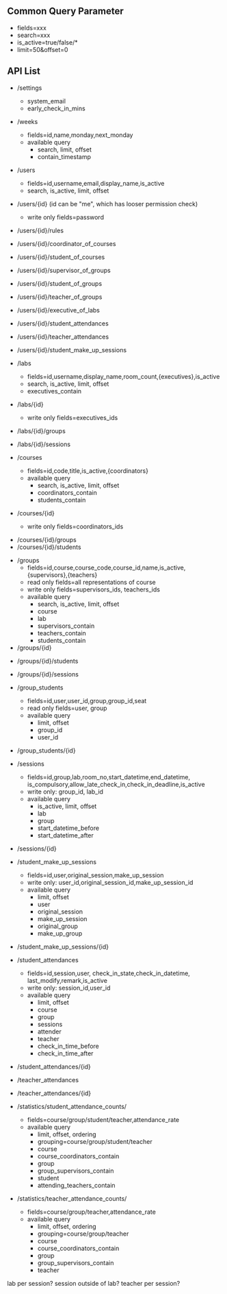 ## Common Query Parameter
- fields=xxx
- search=xxx
- is_active=true/false/*
- limit=50&offset=0
## API List
- /settings
  - system_email
  - early_check_in_mins

- /weeks
  - fields=id,name,monday,next_monday
  - available query
    - search, limit, offset
    - contain_timestamp

- /users
  - fields=id,username,email,display_name,is_active
  - search, is_active, limit, offset
- /users/{id} (id can be "me", which has looser permission check)
  - write only fields=password
- /users/{id}/rules
- /users/{id}/coordinator_of_courses
- /users/{id}/student_of_courses
<!-- - /users/{id}/teacher_of_courses -->
- /users/{id}/supervisor_of_groups
- /users/{id}/student_of_groups
- /users/{id}/teacher_of_groups
- /users/{id}/executive_of_labs
- /users/{id}/student_attendances
- /users/{id}/teacher_attendances
- /users/{id}/student_make_up_sessions


- /labs
  - fields=id,username,display_name,room_count,{executives},is_active
  - search, is_active, limit, offset
  - executives_contain
- /labs/{id}
  - write only fields=executives_ids
<!-- - /labs/{id}/executives -->
<!-- - /labs/{id}/executives/{id} -->
- /labs/{id}/groups
- /labs/{id}/sessions


- /courses
  - fields=id,code,title,is_active,{coordinators}
  - available query
    - search, is_active, limit, offset
    - coordinators_contain
    - students_contain
- /courses/{id}
  - write only fields=coordinators_ids
<!-- - /courses/{id}/coordinators -->
<!-- - /courses/{id}/coordinators/{id} -->
- /courses/{id}/groups
- /courses/{id}/students
<!-- - /courses/{id}/teachers -->


- /groups
  - fields=id,course,course_code,course_id,name,is_active,{supervisors},{teachers}
  - read only fields=all representations of course
  - write only fields=supervisors_ids, teachers_ids
  - available query
    - search, is_active, limit, offset
    - course
    - lab
    - supervisors_contain
    - teachers_contain
    - students_contain
- /groups/{id}
<!-- - /groups/{id}/supervisors -->
<!-- - /groups/{id}/supervisors/{id} -->
<!-- - /groups/{id}/teachers -->
<!-- - /groups/{id}/teachers/{id} -->
- /groups/{id}/students
- /groups/{id}/sessions

- /group_students
  - fields=id,user,user_id,group,group_id,seat
  - read only fields=user, group
  - available query
    - limit, offset
    - group_id
    - user_id
- /group_students/{id}


- /sessions
  - fields=id,group,lab,room_no,start_datetime,end_datetime,
           is_compulsory,allow_late_check_in,check_in_deadline,is_active
  - write only: group_id, lab_id
  - available query
    - is_active, limit, offset
    - lab
    - group
    - start_datetime_before
    - start_datetime_after
- /sessions/{id}

- /student_make_up_sessions
  - fields=id,user,original_session,make_up_session
  - write only: user_id,original_session_id,make_up_session_id
  - available query
    - limit, offset
    - user
    - original_session
    - make_up_session
    - original_group
    - make_up_group
- /student_make_up_sessions/{id}


- /student_attendances
  - fields=id,session,user,
           check_in_state,check_in_datetime,
           last_modify,remark,is_active
  - write only: session_id,user_id
  - available query
    - limit, offset
    - course
    - group
    - sessions
    - attender
    - teacher
    - check_in_time_before
    - check_in_time_after
- /student_attendances/{id}
- /teacher_attendances
- /teacher_attendances/{id}


- /statistics/student_attendance_counts/
  - fields=course/group/student/teacher,attendance_rate
  - available query
    - limit, offset, ordering
    - grouping=course/group/student/teacher
    - course
    - course_coordinators_contain
    - group
    - group_supervisors_contain
    - student
    - attending_teachers_contain


- /statistics/teacher_attendance_counts/
  - fields=course/group/teacher,attendance_rate
  - available query
    - limit, offset, ordering
    - grouping=course/group/teacher
    - course
    - course_coordinators_contain
    - group
    - group_supervisors_contain
    - teacher

lab per session? session outside of lab?
teacher per session?